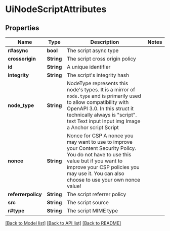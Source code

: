 # UiNodeScriptAttributes

## Properties

Name | Type | Description | Notes
------------ | ------------- | ------------- | -------------
**r#async** | **bool** | The script async type | 
**crossorigin** | **String** | The script cross origin policy | 
**id** | **String** | A unique identifier | 
**integrity** | **String** | The script's integrity hash | 
**node_type** | **String** | NodeType represents this node's types. It is a mirror of `node.type` and is primarily used to allow compatibility with OpenAPI 3.0. In this struct it technically always is \"script\". text Text input Input img Image a Anchor script Script | 
**nonce** | **String** | Nonce for CSP  A nonce you may want to use to improve your Content Security Policy. You do not have to use this value but if you want to improve your CSP policies you may use it. You can also choose to use your own nonce value! | 
**referrerpolicy** | **String** | The script referrer policy | 
**src** | **String** | The script source | 
**r#type** | **String** | The script MIME type | 

[[Back to Model list]](../README.md#documentation-for-models) [[Back to API list]](../README.md#documentation-for-api-endpoints) [[Back to README]](../README.md)


